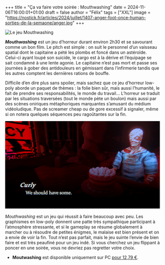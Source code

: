 +++
title = "Ça va faire votre soirée : Mouthwashing"
date = 2024-11-06T16:00:01+01:00
draft = false
author = "Félix"
tags = ["XXL"]
image = "https://nostick.fr/articles/2024/juillet/1407-anger-foot-once-human-sorties-de-la-semaone/anger.jpg"
+++

![Le jeu Mouthwashing](mouthwashing1.jpg)

***Mouthwashing*** est un jeu d’horreur durant environ 2h30 et  se savourant comme un bon film. Le pitch est simple : on suit le personnel d’un vaisseau spatial dont le capitaine a pété les plombs et foncé dans un astéroïde. Celui-ci ayant loupé son suicide, le cargo est à la dérive et l’équipage se sait condamné à une lente agonie. Le capitaine n’est pas mort et passe ses journées à gober des antidouleurs en gémissant dans l’infirmerie tandis que les autres comptent les dernières rations de bouffe.

Difficile d’en dire plus sans spoiler, mais sachez que ce jeu d’horreur low-poly aborde un paquet de thèmes : la folie bien sûr, mais aussi l’humanité, le fait de prendre ses responsabilités, le monde du travail… L’horreur se traduit par les situations traversées (tout le monde pète un boulon) mais aussi par des scènes oniriques métaphoriques marquantes s’amusant du médium vidéoludique. Pas de screamer cheap ou de gore excessif à signaler, même si on notera quelques séquences peu ragoûtantes sur la fin.

![Le jeu Mouthwashing](mouthwashing2.jpg)

*Mouthwashing* est un jeu qui réussit à faire beaucoup avec peu. Les graphismes en low-poly donnent une patte très sympathique participant à l’atmosphère stressante, et si le gameplay se résume globalement à marcher ou à résoudre de petites énigmes, le malaise est bien présent et on a envie de voir la fin. Tout n’est pas parfait, mais le jeu suinte l’envie de bien faire et est très peaufiné pour un jeu indé. Si vous cherchez un jeu flippant à poncer en une soirée, vous ne devriez pas regretter votre choix.

- **Moutwashing** est disponible uniquement sur PC [pour 12,79 €](https://store.steampowered.com/app/2475490/Mouthwashing/#app_reviews_hash).